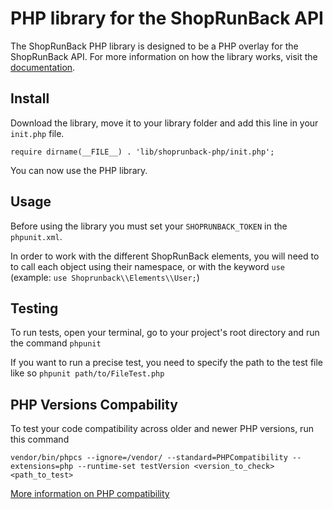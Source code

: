 # PHP library for the ShopRunBack API

The ShopRunBack PHP library is designed to be a PHP overlay for the ShopRunBack API. For more information on how the library works, visit the [documentation](https://shoprunback.github.io/documentation/php.html).

## Install

Download the library, move it to your library folder and add this line in your `init.php` file.

`require dirname(__FILE__) . 'lib/shoprunback-php/init.php';`

You can now use the PHP library.

## Usage

Before using the library you must set your `SHOPRUNBACK_TOKEN` in the `phpunit.xml`.

In order to work with the different ShopRunBack elements, you will need to to call each object using their namespace, or with the keyword `use` (example: `use Shoprunback\\Elements\\User;`)

## Testing

To run tests, open your terminal, go to your project's root directory and run the command `phpunit`

If you want to run a precise test, you need to specify the path to the test file like so `phpunit path/to/FileTest.php`

## PHP Versions Compability

To test your code compatibility across older and newer PHP versions, run this command

`vendor/bin/phpcs --ignore=/vendor/ --standard=PHPCompatibility --extensions=php --runtime-set testVersion <version_to_check> <path_to_test>`

[More information on PHP compatibility](https://www.sitepoint.com/quick-intro-phpcompatibility-standard-for-phpcs-are-you-php7-ready/)